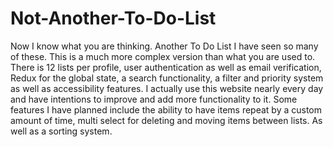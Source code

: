 # Not-Another-To-Do-List
Now I know what you are thinking. Another To Do List I have seen so many of these. This is a much more complex version than what you are used to. 
There is 12 lists per profile, user authentication as well as email verification, Redux for the global state, a search functionality, a filter and priority system as well
as accessibility features. I actually use this website nearly every day and have intentions to improve and add more functionality to it. Some features I have planned 
include the ability to have items repeat by a custom amount of time, multi select for deleting and moving items between lists. As well as a sorting system.
